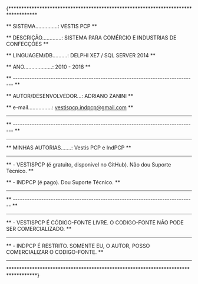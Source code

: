 
{***********************************************************************************

**  SISTEMA...............: VESTIS PCP                                            **

**  DESCRIÇÃO.............: SISTEMA PARA COMÉRCIO E INDUSTRIAS DE CONFECÇÕES      **

**  LINGUAGEM/DB..........: DELPHI XE7  /  SQL SERVER 2014                        **

**  ANO...................: 2010 - 2018                                           **

** ------------------------------------------------------------------------------ **

**  AUTOR/DESENVOLVEDOR...: ADRIANO ZANINI                                        **

**  e-mail................: vestispcp.indpcp@gmail.com                            **

**                                                                                **

** ------------------------------------------------------------------------------ **

**                                                                                **

**  MINHAS AUTORIAS.......:  Vestis PCP e IndPCP                                  **

**                                                                                **

**  - VESTISPCP (é gratuito, disponivel no GitHub). Não dou Suporte Técnico.      **

**  - INDPCP (é pago). Dou Suporte Técnico.                                       **

**                                                                                **

** -----------------------------------------------------------------------------  **

**                                                                                **

** - VESTISPCP É CÓDIGO-FONTE LIVRE. O CODIGO-FONTE NÃO PODE SER COMERCIALIZADO.  **

**                                                                                **

** - INDPCP É RESTRITO. SOMENTE EU, O AUTOR, POSSO COMERCIALIZAR O CODIGO-FONTE.  **

**                                                                                **

***********************************************************************************}
